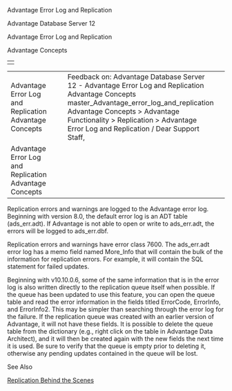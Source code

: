 Advantage Error Log and Replication




Advantage Database Server 12  

Advantage Error Log and Replication

Advantage Concepts

|  |
| --- |
|  |

|  |  |  |  |  |
| --- | --- | --- | --- | --- |
| Advantage Error Log and Replication  Advantage Concepts |  |  | Feedback on: Advantage Database Server 12 - Advantage Error Log and Replication Advantage Concepts master\_Advantage\_error\_log\_and\_replication Advantage Concepts > Advantage Functionality > Replication > Advantage Error Log and Replication / Dear Support Staff, |  |
| Advantage Error Log and Replication  Advantage Concepts |  |  |  |  |

Replication errors and warnings are logged to the Advantage error log. Beginning with version 8.0, the default error log is an ADT table (ads\_err.adt). If Advantage is not able to open or write to ads\_err.adt, the errors will be logged to ads\_err.dbf.

Replication errors and warnings have error class 7600. The ads\_err.adt error log has a memo field named More\_Info that will contain the bulk of the information for replication errors. For example, it will contain the SQL statement for failed updates.

Beginning with v10.10.0.6, some of the same information that is in the error log is also written directly to the replication queue itself when possible. If the queue has been updated to use this feature, you can open the queue table and read the error information in the fields titled ErrorCode, ErrorInfo, and ErrorInfo2. This may be simpler than searching through the error log for the failure. If the replication queue was created with an earlier version of Advantage, it will not have these fields. It is possible to delete the queue table from the dictionary (e.g., right click on the table in Advantage Data Architect), and it will then be created again with the new fields the next time it is used. Be sure to verify that the queue is empty prior to deleting it, otherwise any pending updates contained in the queue will be lost.

See Also

[Replication Behind the Scenes](master_how_replication_works_internally.htm)